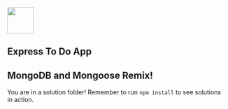 <img src="https://cloud.githubusercontent.com/assets/7833470/10899314/63829980-8188-11e5-8cdd-4ded5bcb6e36.png" height="60">

## Express To Do App

## MongoDB and Mongoose Remix!

You are in a solution folder! Remember to run `npm install` to see solutions in action.
